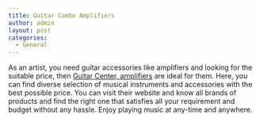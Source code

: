 ```yaml
---
title: Guitar Combo Amplifiers
author: admin
layout: post
categories:
  - General
---
```

As an artist, you need guitar accessories like amplifiers and looking for the suitable price, then  <a href="http://www.guitarcenter.com/Amplifiers.gc">Guitar Center, amplifiers</a> are ideal for them. Here, you can find diverse selection of musical instruments and accessories with the best possible price. You can visit their website and know all brands of products and find the right one that satisfies all your requirement and budget without any hassle. Enjoy playing music at any-time and anywhere.

